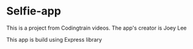 # Selfie-app
This is a project from Codingtrain videos. The app's creator is Joey Lee

This app is build using Express library
